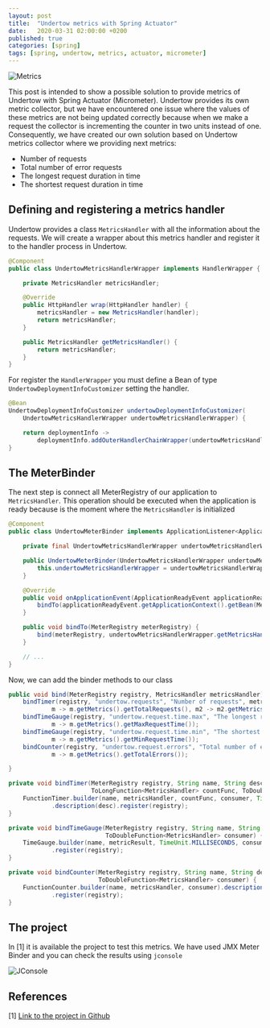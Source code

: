 ```yaml
---
layout: post
title:  "Undertow metrics with Spring Actuator"
date:   2020-03-31 02:00:00 +0200
published: true
categories: [spring]
tags: [spring, undertow, metrics, actuator, micrometer]
---
```


![Metrics](https://raw.githubusercontent.com/frandorado/frandorado.github.io/master/static/img/_posts/2020-03-31/spring-actuator-undertow.png "Metrics")

This post is intended to show a possible solution to provide metrics of Undertow with Spring Actuator (Micrometer). Undertow provides its own metric collector, but we have encountered one issue where the values of these metrics are not being updated correctly because when we make a request the collector is incrementing the counter in two units instead of one. Consequently, we have created our own solution based on Undertow metrics collector where we providing next metrics:

* Number of requests
* Total number of error requests
* The longest request duration in time
* The shortest request duration in time

## Defining and registering a metrics handler

Undertow provides a class `MetricsHandler` with all the information about the requests. We will create a wrapper about this metrics handler and register it to the handler process in Undertow.

```java
@Component
public class UndertowMetricsHandlerWrapper implements HandlerWrapper {

    private MetricsHandler metricsHandler;

    @Override
    public HttpHandler wrap(HttpHandler handler) {
        metricsHandler = new MetricsHandler(handler);
        return metricsHandler;
    }

    public MetricsHandler getMetricsHandler() {
        return metricsHandler;
    }
}
```

For register the `HandlerWrapper` you must define a Bean of type `UndertowDeploymentInfoCustomizer` setting the handler.

```java
@Bean
UndertowDeploymentInfoCustomizer undertowDeploymentInfoCustomizer(
    UndertowMetricsHandlerWrapper undertowMetricsHandlerWrapper) {

    return deploymentInfo -> 
        deploymentInfo.addOuterHandlerChainWrapper(undertowMetricsHandlerWrapper);
}
```

## The MeterBinder

The next step is connect all MeterRegistry of our application to `MetricsHandler`. This operation should be executed when the application is ready because is the moment where the `MetricsHandler` is initialized

```java
@Component
public class UndertowMeterBinder implements ApplicationListener<ApplicationReadyEvent> {

    private final UndertowMetricsHandlerWrapper undertowMetricsHandlerWrapper;

    public UndertowMeterBinder(UndertowMetricsHandlerWrapper undertowMetricsHandlerWrapper) {
        this.undertowMetricsHandlerWrapper = undertowMetricsHandlerWrapper;
    }

    @Override
    public void onApplicationEvent(ApplicationReadyEvent applicationReadyEvent) {
        bindTo(applicationReadyEvent.getApplicationContext().getBean(MeterRegistry.class));
    }

    public void bindTo(MeterRegistry meterRegistry) {
        bind(meterRegistry, undertowMetricsHandlerWrapper.getMetricsHandler());
    }

    // ...
}
```

Now, we can add the binder methods to our class

```java
public void bind(MeterRegistry registry, MetricsHandler metricsHandler) {
    bindTimer(registry, "undertow.requests", "Number of requests", metricsHandler,
            m -> m.getMetrics().getTotalRequests(), m2 -> m2.getMetrics().getMinRequestTime());
    bindTimeGauge(registry, "undertow.request.time.max", "The longest request duration in time", metricsHandler,
            m -> m.getMetrics().getMaxRequestTime());
    bindTimeGauge(registry, "undertow.request.time.min", "The shortest request duration in time", metricsHandler,
            m -> m.getMetrics().getMinRequestTime());
    bindCounter(registry, "undertow.request.errors", "Total number of error requests ", metricsHandler,
            m -> m.getMetrics().getTotalErrors());

}

private void bindTimer(MeterRegistry registry, String name, String desc, MetricsHandler metricsHandler,
                       ToLongFunction<MetricsHandler> countFunc, ToDoubleFunction<MetricsHandler> consumer) {
    FunctionTimer.builder(name, metricsHandler, countFunc, consumer, TimeUnit.MILLISECONDS)
            .description(desc).register(registry);
}

private void bindTimeGauge(MeterRegistry registry, String name, String desc, MetricsHandler metricResult,
                           ToDoubleFunction<MetricsHandler> consumer) {
    TimeGauge.builder(name, metricResult, TimeUnit.MILLISECONDS, consumer).description(desc)
            .register(registry);
}

private void bindCounter(MeterRegistry registry, String name, String desc, MetricsHandler metricsHandler,
                         ToDoubleFunction<MetricsHandler> consumer) {
    FunctionCounter.builder(name, metricsHandler, consumer).description(desc)
            .register(registry);
}
```


## The project

In [1] it is available the project to test this metrics. We have used JMX Meter Binder and you can check the results using `jconsole`

![JConsole](https://raw.githubusercontent.com/frandorado/frandorado.github.io/master/static/img/_posts/2020-03-31/jconsole.png "JConsole")


## References

[1] [Link to the project in Github](https://github.com/frandorado/spring-projects/tree/master/spring-micrometer-undertow)

